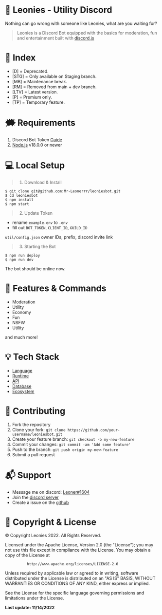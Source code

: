 # 🦁 Leonies - Utility Discord

Nothing can go wrong with someone like Leonies, what are you waiting for?
> Leonies is a Discord Bot equipped with the basics for moderation, fun and entertainment built
> with [discord.js](https://discord.js.org/#/docs/)


# 📒 Index
- [D] = Deprecated.
- [STG] = Only available on Staging branch.
- [MB] = Maintenance break.
- [RM] = Removed from main + dev branch.
- [LTV] = Latest version.
- [P] = Premium only.
- [TP] = Temporary feature.

# 🗯 Requirements

1. Discord Bot Token
   [Guide](https://discordjs.guide/preparations/setting-up-a-bot-application.html#creating-your-bot)
2. [Node.js](https://nodejs.org/en/) v18.0.0 or newer


# 💻 Local Setup

> 1. Download & Install
```
$ git clone git@github.com:Mr-Leonerrr/leoniesbot.git
$ cd leoniesbot
$ npm install
$ npm start
```
> 2. Update Token
- rename `example.env` to `.env`
- fill out `BOT_TOKEN`, `CLIENT_ID`, `GUILD_ID`

`util/config.json`
owner IDs, prefix, discord invite link

> 3. Starting the Bot
```
$ npm run deploy
$ npm run dev
```
The bot should be online now.


# 📝 Features & Commands

* Moderation
* Utility
* Economy
* Fun
* NSFW
* Utility

and much more!


# 💡 Tech Stack
* [Language](https://www.javascript.com/)
* [Runtime](https://nodejs.org/en/)
* [API](https://www.npmjs.com/package/discord.js?source=post_page-----7b5fe27cb6fa----------------------)
* [Database](https://www.mongodb.com/)
* [Ecosystem](https://pm2.keymetrics.io/docs/usage/application-declaration/)


# 🤝 Contributing

1. Fork the repository
2. Clone your fork: `git clone https://github.com/your-username/leoniesbot.git`
3. Create your feature branch: `git checkout -b my-new-feature`
4. Commit your changes: `git commit -am 'Add some feature'`
5. Push to the branch: `git push origin my-new-feature`
6. Submit a pull request


# 📬 Support

* Message me on discord: [Leoner#1604](https://discord.com/users/445403516970729482)
* Join the
[discord server](https://discord.gg/v2Vbd5ETdw)
* Create a issue on the
[github](https://github.com/Mr-Leonerrr/leoniesbot/issues)


# 📜 Copyright & License

© Copyright Leonies 2022. All Rights Reserved.

Licensed under the Apache License, Version 2.0 (the "License");
you may not use this file except in compliance with the License.
You may obtain a copy of the License at

              http://www.apache.org/licenses/LICENSE-2.0

Unless required by applicable law or agreed to in writing, software
distributed under the License is distributed on an "AS IS" BASIS,
WITHOUT WARRANTIES OR CONDITIONS OF ANY KIND, either express or implied.


See the License for the specific language governing permissions and
limitations under the License.

**Last update: 11/14/2022**

